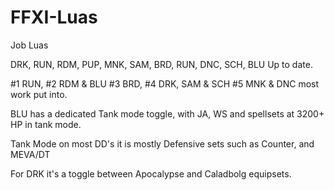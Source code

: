 # FFXI-Luas
Job Luas

DRK, RUN, RDM, PUP, MNK, SAM, BRD, RUN, DNC, SCH, BLU Up to date.

#1 RUN, #2 RDM & BLU #3 BRD, #4 DRK, SAM & SCH #5 MNK & DNC most work put into.

BLU has a dedicated Tank mode toggle, with JA, WS and spellsets at 3200+ HP in tank mode.

Tank Mode on most DD's it is mostly Defensive sets such as Counter, and MEVA/DT

For DRK it's a toggle between Apocalypse and Caladbolg equipsets.
